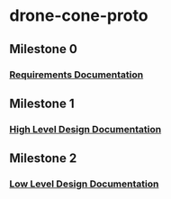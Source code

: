 # drone-cone-proto

## Milestone 0

### [Requirements Documentation](https://github.com/pharrison31415/drone-cone-proto/blob/main/Requirements.md)

## Milestone 1

### [High Level Design Documentation](https://github.com/pharrison31415/drone-cone-proto/blob/main/HighLevelDesign.md)

## Milestone 2

### [Low Level Design Documentation](https://github.com/pharrison31415/drone-cone-proto/blob/main/LowLevelDesign.md)
